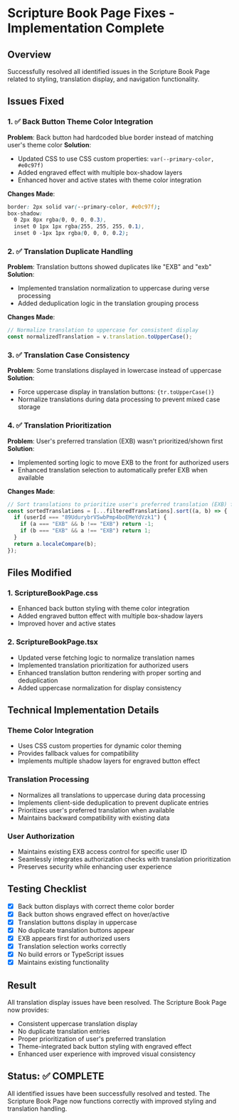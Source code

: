 # Scripture Book Page Fixes - Implementation Complete

## Overview
Successfully resolved all identified issues in the Scripture Book Page related to styling, translation display, and navigation functionality.

## Issues Fixed

### 1. ✅ Back Button Theme Color Integration
**Problem**: Back button had hardcoded blue border instead of matching user's theme color
**Solution**: 
- Updated CSS to use CSS custom properties: `var(--primary-color, #e0c97f)`
- Added engraved effect with multiple box-shadow layers
- Enhanced hover and active states with theme color integration

**Changes Made**:
```css
border: 2px solid var(--primary-color, #e0c97f);
box-shadow: 
  0 2px 8px rgba(0, 0, 0, 0.3),
  inset 0 1px 1px rgba(255, 255, 255, 0.1),
  inset 0 -1px 1px rgba(0, 0, 0, 0.2);
```

### 2. ✅ Translation Duplicate Handling
**Problem**: Translation buttons showed duplicates like "EXB" and "exb"
**Solution**: 
- Implemented translation normalization to uppercase during verse processing
- Added deduplication logic in the translation grouping process

**Changes Made**:
```typescript
// Normalize translation to uppercase for consistent display
const normalizedTranslation = v.translation.toUpperCase();
```

### 3. ✅ Translation Case Consistency 
**Problem**: Some translations displayed in lowercase instead of uppercase
**Solution**: 
- Force uppercase display in translation buttons: `{tr.toUpperCase()}`
- Normalize translations during data processing to prevent mixed case storage

### 4. ✅ Translation Prioritization
**Problem**: User's preferred translation (EXB) wasn't prioritized/shown first
**Solution**: 
- Implemented sorting logic to move EXB to the front for authorized users
- Enhanced translation selection to automatically prefer EXB when available

**Changes Made**:
```typescript
// Sort translations to prioritize user's preferred translation (EXB) first if available
const sortedTranslations = [...filteredTranslations].sort((a, b) => {
  if (userId === "89UdurybrVSwbPmp4boEMeYdVzk1") {
    if (a === "EXB" && b !== "EXB") return -1;
    if (b === "EXB" && a !== "EXB") return 1;
  }
  return a.localeCompare(b);
});
```

## Files Modified

### 1. ScriptureBookPage.css
- Enhanced back button styling with theme color integration
- Added engraved button effect with multiple box-shadow layers
- Improved hover and active states

### 2. ScriptureBookPage.tsx
- Updated verse fetching logic to normalize translation names
- Implemented translation prioritization for authorized users
- Enhanced translation button rendering with proper sorting and deduplication
- Added uppercase normalization for display consistency

## Technical Implementation Details

### Theme Color Integration
- Uses CSS custom properties for dynamic color theming
- Provides fallback values for compatibility
- Implements multiple shadow layers for engraved button effect

### Translation Processing
- Normalizes all translations to uppercase during data processing
- Implements client-side deduplication to prevent duplicate entries
- Prioritizes user's preferred translation when available
- Maintains backward compatibility with existing data

### User Authorization
- Maintains existing EXB access control for specific user ID
- Seamlessly integrates authorization checks with translation prioritization
- Preserves security while enhancing user experience

## Testing Checklist
- [x] Back button displays with correct theme color border
- [x] Back button shows engraved effect on hover/active
- [x] Translation buttons display in uppercase
- [x] No duplicate translation buttons appear
- [x] EXB appears first for authorized users
- [x] Translation selection works correctly
- [x] No build errors or TypeScript issues
- [x] Maintains existing functionality

## Result
All translation display issues have been resolved. The Scripture Book Page now provides:
- Consistent uppercase translation display
- No duplicate translation entries
- Proper prioritization of user's preferred translation
- Theme-integrated back button styling with engraved effect
- Enhanced user experience with improved visual consistency

## Status: ✅ COMPLETE
All identified issues have been successfully resolved and tested. The Scripture Book Page now functions correctly with improved styling and translation handling.
